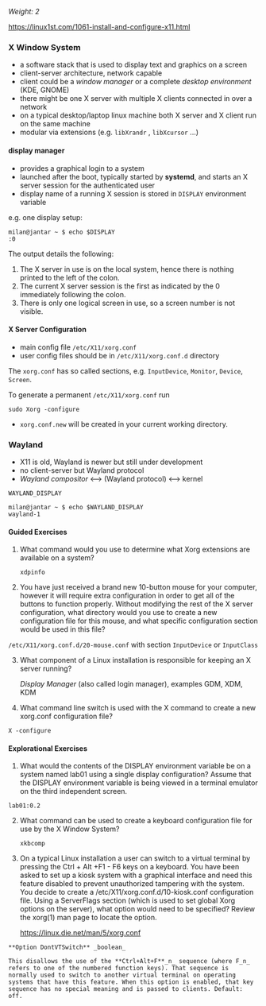 _Weight: 2_

https://linux1st.com/1061-install-and-configure-x11.html

### X Window System

- a software stack that is used to display text and graphics on a screen
- client-server architecture, network capable
- client could be a _window manager_ or a complete _desktop environment_ (KDE, GNOME)
- there might be one X server with multiple X clients connected in over a network
- on a typical desktop/laptop linux machine both X server and X client run on the same machine
- modular via extensions (e.g. `libXrandr` , `libXcursor` ...)


#### display manager

- provides a graphical login to a system
- launched after the boot, typically started by **systemd**, and starts an X server session for the authenticated user
- display name of a running X session is stored in `DISPLAY` environment variable


e.g. one display setup:
```
milan@jantar ~ $ echo $DISPLAY
:0
```

The output details the following:
1. The X server in use is on the local system, hence there is nothing printed to the left of the colon.
2. The current X server session is the first as indicated by the 0 immediately following the colon.
3. There is only one logical screen in use, so a screen number is not visible.

#### X Server Configuration

- main config file `/etc/X11/xorg.conf`
- user config files should be in `/etc/X11/xorg.conf.d` directory

The `xorg.conf` has so called sections, e.g. `InputDevice`, `Monitor`, `Device`, `Screen`.

To generate a permanent `/etc/X11/xorg.conf` run 
```
sudo Xorg -configure
```
- `xorg.conf.new` will be created in your current working directory.

### Wayland

- X11 is old, Wayland is newer but still under development
- no client-server but Wayland protocol
- _Wayland compositor_ <--> (Wayland protocol) <--> kernel



`WAYLAND_DISPLAY`

```
milan@jantar ~ $ echo $WAYLAND_DISPLAY
wayland-1
```

#### Guided Exercises

1. What command would you use to determine what Xorg extensions are available on a system?
   
   `xdpinfo`
   
2. You have just received a brand new 10-button mouse for your computer, however it will
require extra configuration in order to get all of the buttons to function properly. Without
modifying the rest of the X server configuration, what directory would you use to create a new
configuration file for this mouse, and what specific configuration section would be used in this
file?

`/etc/X11/xorg.conf.d/20-mouse.conf` with section `InputDevice` or `InputClass`

3. What component of a Linux installation is responsible for keeping an X server running?
   
   _Display Manager_ (also called login manager), examples GDM, XDM, KDM

4. What command line switch is used with the X command to create a new xorg.conf
configuration file?

`X -configure`


#### Explorational Exercises

1. What would the contents of the DISPLAY environment variable be on a system named lab01 using a single display configuration? Assume that the DISPLAY environment variable is being viewed in a terminal emulator on the third independent screen.

`lab01:0.2`

2. What command can be used to create a keyboard configuration file for use by the X Window System?
   
   `xkbcomp`
   
3. On a typical Linux installation a user can switch to a virtual terminal by pressing the Ctrl + Alt +F1 - F6 keys on a keyboard. You have been asked to set up a kiosk system with a graphical interface and need this feature disabled to prevent unauthorized tampering with the system. You decide to create a /etc/X11/xorg.conf.d/10-kiosk.conf configuration file. Using a ServerFlags section (which is used to set global Xorg options on the server), what option would need to be specified? Review the xorg(1) man page to locate the option.
   
   https://linux.die.net/man/5/xorg.conf
```
**Option DontVTSwitch** _boolean_

This disallows the use of the **Ctrl+Alt+F**_n_ sequence (where F_n_ refers to one of the numbered function keys). That sequence is normally used to switch to another virtual terminal on operating systems that have this feature. When this option is enabled, that key sequence has no special meaning and is passed to clients. Default: off.
```
   
   